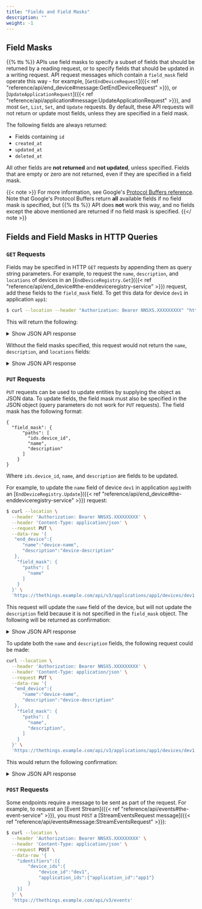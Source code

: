 ```yaml
---
title: "Fields and Field Masks"
description: ""
weight: -1
---
```


## Field Masks

{{% tts %}} APIs use field masks to specify a subset of fields that should be returned by a reading request, or to specify fields that should be updated in a writing request. API request messages which contain a `field_mask` field operate this way - for example, [`GetEndDeviceRequest`]({{< ref "reference/api/end_device#message:GetEndDeviceRequest" >}}), or [`UpdateApplicationRequest`]({{< ref "reference/api/application#message:UpdateApplicationRequest" >}}), and most `Get`, `List`, `Set`, and `Update` requests. By default, these API requests will not return or update most fields, unless they are specified in a field mask.

The following fields are always returned:

- Fields containing `id`
- `created_at`
- `updated_at`
- `deleted_at`

All other fields are **not returned** and **not updated**, unless specified. Fields that are empty or zero are not returned, even if they are specified in a field mask.

{{< note >}}
For more information, see Google's [Protocol Buffers reference](https://developers.google.com/protocol-buffers/docs/reference/google.protobuf#google.protobuf.FieldMask). Note that Google's Protocol Buffers return **all** available fields if no field mask is specified, but {{% tts %}} API does **not** work this way, and no fields except the above mentioned are returned if no field mask is specified.
{{</ note >}}

## Fields and Field Masks in HTTP Queries

### `GET` Requests

Fields may be specified in HTTP `GET` requests by appending them as query string parameters. For example, to request the `name`, `description`, and `locations` of devices in an [`EndDeviceRegistry.Get`]({{< ref "reference/api/end_device#the-enddeviceregistry-service" >}}) request, add these fields to the `field_mask` field. To get this data for device `dev1` in application `app1`:

```bash
$ curl --location --header "Authorization: Bearer NNSXS.XXXXXXXXX" "https://thethings.example.com/api/v3/applications/app1/devices/dev1?field_mask=name,description,locations"
```

This will return the following:

 <details><summary>Show JSON API response</summary>

```
{
   "ids":{
      "device_id":"dev1",
      "application_ids":{
         "application_id":"app1"
      },
      "dev_eui":"0000000000000000",
      "join_eui":"0000000000000000"
   },
   "created_at":"2020-07-31T12:17:51.645Z",
   "updated_at":"2021-07-20T14:14:56.318Z",
   "name":"device-name",
   "description":"device-description",
   "locations":{
      "user":{
         "latitude":52.51622086393074,
         "longitude":13.39075966780985,
         "source":"SOURCE_REGISTRY"
      }
   }
}
```
</details>

Without the field masks specified, this request would not return the `name`, `description`, and `locations` fields:

<details><summary>Show JSON API response</summary>

```
{
   "ids":{
      "device_id":"ben-things-uno",
      "application_ids":{
         "application_id":"tti-playground"
      },
      "dev_eui":"0004A30B001C35EC",
      "join_eui":"1234567891234567"
   },
   "created_at":"2020-07-31T12:17:51.645Z",
   "updated_at":"2020-07-31T12:17:51.645Z"
}
```
</details>

### `PUT` Requests

`PUT` requests can be used to update entities by supplying the object as JSON data. To update fields, the field mask must also be specified in the JSON object (query parameters do not work for `PUT` requests). The field mask has the following format:

```
{
  "field_mask": {
      "paths": [
        "ids.device_id",
        "name",
        "description"
      ]
    }
}
```

Where `ids.device_id`, `name`, and `description` are fields to be updated.

For example, to update the `name` field of device `dev1` in application `app1`with an [`EndDeviceRegistry.Update`]({{< ref "reference/api/end_device#the-enddeviceregistry-service" >}}) request:

```bash
$ curl --location \
  --header 'Authorization: Bearer NNSXS.XXXXXXXXX' \
  --header 'Content-Type: application/json' \
  --request PUT \
  --data-raw '{
   "end_device":{
      "name":"device-name",
      "description":"device-description"
   },
    "field_mask": {
      "paths": [
        "name"
      ]
    }
  }' \
  'https://thethings.example.com/api/v3/applications/app1/devices/dev1'
```

This request will update the `name` field of the device, but will not update the `description` field because it is not specified in the `field_mask` object. The following will be returned as confirmation:

<details><summary>Show JSON API response</summary>

```
{
   "ids":{
      "device_id":"dev1",
      "application_ids":{
         "application_id":"app1"
      },
      "dev_eui":"0000000000000000",
      "join_eui":"0000000000000000"
   },
   "created_at":"2020-07-31T12:17:51.645Z",
   "updated_at":"2021-07-20T15:04:26.339Z",
   "name":"device-name"
}
```
</details>

To update both the `name` and `description` fields, the following request could be made:

```bash
curl --location \
  --header 'Authorization: Bearer NNSXS.XXXXXXXXX' \
  --header 'Content-Type: application/json' \
  --request PUT \
  --data-raw '{
   "end_device":{
      "name":"device-name",
      "description":"device-description"
   },
    "field_mask": {
      "paths": [
        "name",
        "description",
      ]
    }
  }' \
  'https://thethings.example.com/api/v3/applications/app1/devices/dev1'
```

This would return the following confirmation:

<details><summary>Show JSON API response</summary>

```bash
{
   "ids":{
      "device_id":"dev1",
      "application_ids":{
         "application_id":"app1"
      },
      "dev_eui":"0000000000000000",
      "join_eui":"0000000000000000"
   },
   "created_at":"2020-07-31T12:17:51.645Z",
   "updated_at":"2021-07-20T15:04:26.339Z",
   "name":"device-name",
   "description": "device-description",
}
```
</details>

### `POST` Requests

Some endpoints require a message to be sent as part of the request. For example, to request an [Event Stream]({{< ref "reference/api/events#the-event-service" >}}), you must `POST` a [StreamEventsRequest message]({{< ref "reference/api/events#message:StreamEventsRequest" >}}):

```bash
$ curl --location \
  --header 'Authorization: Bearer NNSXS.XXXXXXXXX' \
  --header 'Content-Type: application/json' \
  --request POST \
  --data-raw '{
    "identifiers":[{
        "device_ids":{
            "device_id":"dev1",
            "application_ids":{"application_id":"app1"}
        }
    }]
  }' \
  'https://thethings.example.com/api/v3/events'
```
